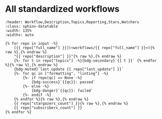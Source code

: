 # All standardized workflows

<!-- NOTE: the raw strings for commas are required to ensure correct line breaks-->

```{csv-table} All workflows according to 'standardized usage'
:header: Workflow,Description,Topics,Reporting,Stars,Watchers
:class: sphinx-datatable
:width: 135%
:widths: auto

{% for repo in input -%}
    [{{ repo["full_name"] }}](<workflows/{{ repo["full_name"] }}>){% raw %},{% endraw %}
    "{{ repo["description"] }}"{% raw %},{% endraw %}
    {%- for t in repo["topics"] -%}{bdg-secondary}`{{ t }}` {% endfor %}{% raw %},{% endraw %}
    {bdg-muted}`last update {{ repo["last_update"] }}`
    {%- for qc in ["formatting", "linting"] -%}
        {%- if repo[qc] == None -%}
            {bdg-success}`{{qc}}: passed`
        {%- else -%}
            {bdg-danger}`{{qc}}: failed`
        {%- endif -%}
    {% endfor %}{% raw %},{% endraw %}
    {{ repo["stargazers_count"] }}{% raw %},{% endraw %}
    {{ repo["subscribers_count"] }}
{% endfor %}
```
